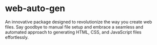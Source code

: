# web-auto-gen
An innovative package designed to revolutionize the way you create web files. Say goodbye to manual file setup and embrace a seamless and automated approach to generating HTML, CSS, and JavaScript files effortlessly.
